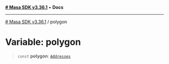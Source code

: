 [**# Masa SDK v3.36.1**](../README.md) • **Docs**

***

[# Masa SDK v3.36.1](../globals.md) / polygon

# Variable: polygon

> `const` **polygon**: [`Addresses`](../interfaces/Addresses.md)
